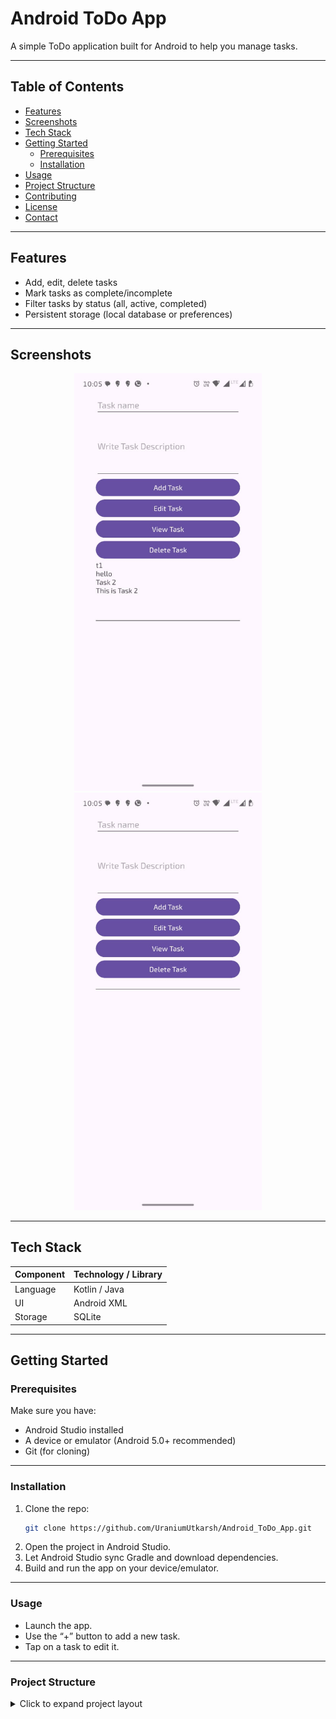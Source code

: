 # Android ToDo App

A simple ToDo application built for Android to help you manage tasks.

---

## Table of Contents

- [Features](#features)  
- [Screenshots](#screenshots)  
- [Tech Stack](#tech-stack)  
- [Getting Started](#getting-started)  
  - [Prerequisites](#prerequisites)  
  - [Installation](#installation)  
- [Usage](#usage)  
- [Project Structure](#project-structure)  
- [Contributing](#contributing)  
- [License](#license)  
- [Contact](#contact)

---

## Features

- Add, edit, delete tasks  
- Mark tasks as complete/incomplete  
- Filter tasks by status (all, active, completed)  
- Persistent storage (local database or preferences)

---

## Screenshots

<div align="center">
  <img src="https://github.com/UraniumUtkarsh/Android_ToDo_App/blob/main/Github_app_img_ss/img1.jpg" width="300" alt="Main Screen"/>
  <img src="https://github.com/UraniumUtkarsh/Android_ToDo_App/blob/main/Github_app_img_ss/img2.jpg" width="300" alt="Add Task"/>
</div>

---

## Tech Stack

| Component  | Technology / Library |
|-------------|----------------------|
| Language    | Kotlin / Java        |
| UI          | Android XML          |
| Storage     | SQLite               |

---

## Getting Started

### Prerequisites

Make sure you have:

- Android Studio installed  
- A device or emulator (Android 5.0+ recommended)  
- Git (for cloning)

---

### Installation

1. Clone the repo:  
   ```bash
   git clone https://github.com/UraniumUtkarsh/Android_ToDo_App.git
   ```
2. Open the project in Android Studio.
3. Let Android Studio sync Gradle and download dependencies.
4. Build and run the app on your device/emulator.


---

### Usage
 - Launch the app.
 - Use the “+” button to add a new task.
 - Tap on a task to edit it.

---

### Project Structure
<details>
<summary>Click to expand project layout</summary>
├── app/
│   ├── src/
│   │   ├── main/
│   │   │   ├── java/… (Java files)
│   │   │   └── res/… (layouts, drawables, etc.)
│   └── build.gradle
├── … (other modules)
└── README.md

### Contributions are welcome! Here’s how you can help:

1. Fork the repository
2. Create a new branch:
3. 
```bash
copy code
git checkout -b feature/YourFeature
```
4. Make your changes and commit:

```bash
Copy code
git commit -m "Add feature"
```
5. Push to your branch:

```bash
Copy code
git push origin feature/YourFeature
```
6. Open a Pull Request (PR) describing your changes
7. Please follow the existing code style and add tests/validation where applicable.

### License
This project is licensed under the MIT License.
See the LICENSE file for details.

### Contact
Created by Utkarsh — feel free to reach out if you have questions or suggestions:
- GitHub: UraniumUtkarsh
- Email: utkarshpandey_202210101180005+github+todo@srmu.ac.in






